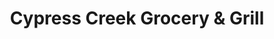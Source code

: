 ---
title: "Cypress Creek Grocery & Grill"
url: /garland/cypress-creek-grocery-und-grill/
shop: Lebensmittel
---